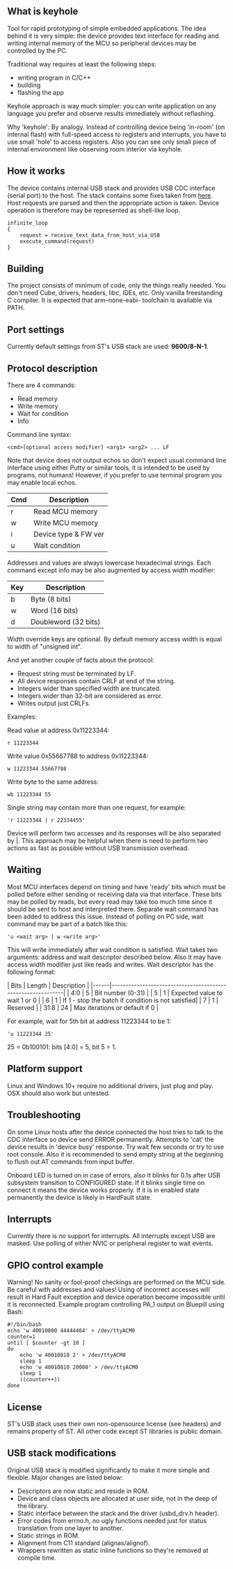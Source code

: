 What is keyhole
---------------

Tool for rapid prototyping of simple embedded applications. The idea behind it 
is very simple: the device provides text interface for reading and writing 
internal memory of the MCU so peripheral devices may be controlled by the PC.

Traditional way requires at least the following steps:
- writing program in C/C++
- building
- flashing the app

Keyhole approach is way much simpler: you can write application on any language
you prefer and observe results immediately without reflashing. 

Why 'keyhole': By analogy. Instead of controlling device being 'in-room' (on 
internal flash) with full-speed access to registers and interrupts, you have 
to use small 'hole' to access registers. Also you can see only small piece of 
internal environment like observing room interior via keyhole.


How it works
------------

The device contains internal USB stack and provides USB CDC interface (serial 
port) to the host. The stack contains some fixes taken from 
[here](https://github.com/philrawlings/bluepill-usb-cdc-test).
Host requests are parsed and then the appropriate action is taken. Device 
operation is therefore may be represented as shell-like loop.

    infinite_loop
    {
        request = receive_text_data_from_host_via_USB
        execute_command(request)
    }


Building
--------

The project consists of minimum of code, only the things really needed. 
You don't need Cube, drivers, headers, libc, IDEs, etc. Only vanilla freestanding C compiler.
It is expected that arm-none-eabi- toolchain is available via PATH.


Port settings
-------------

Currently default settings from ST's USB stack are used: __9600/8-N-1__.


Protocol description
--------------------

There are 4 commands:

- Read memory
- Write memory
- Wait for condition
- Info

Command line syntax:

    <cmd>[optional access modifier] <arg1> <arg2> ... LF

Note that device does not output echos so don't expect usual command line
interface using either Putty or similar tools, it is intended to be used by 
programs, not humans!
However, if you prefer to use terminal program you may enable local echos.

| Cmd | Description         |
|-----|---------------------|
| r   | Read MCU memory     |
| w   | Write MCU memory    |
| i   | Device type & FW ver|
| u   | Wait condition      |

Addresses and values are always lowercase hexadecimal strings.
Each command except info may be also augmented by access width modifier:

| Key | Description         |
|-----|---------------------|
| b   | Byte (8 bits)       |
| w   | Word (16 bits)      |
| d   | Doubleword (32 bits)|

Width override keys are optional. By default memory access width is equal to width of "unsigned int".

And yet another couple of facts about the protocol:

- Request string must be terminated by LF.
- All device responses contain CRLF at end of the string.
- Integers wider than specified width are truncated.
- Integers wider than 32-bit are considered as error.
- Writes output just CRLFs.

Examples:

Read value at address 0x11223344:

    r 11223344

Write value 0x55667788 to address 0x11223344:

    w 11223344 55667788

Write byte to the same address:

    wb 11223344 55

Single string may contain more than one request, for example:

    'r 11223344 | r 22334455'

Device will perform two accesses and its responses will be also separated by |.
This approach may be helpful when there is need to perform two actions as fast as possible without 
USB transmission overhead.


Waiting
-------

Most MCU interfaces depend on timing and have 'ready' bits which must be polled 
before either sending or receiving data via that interface.
These bits may be polled by reads, but every read may take too much time since 
it should be sent to host and interpreted there. Separate wait command has been 
added to address this issue.
Instead of polling on PC side, wait command may be part of a batch like this:

    'u <wait arg> | w <write arg>'

This will write immediately after wait condition is satisfied.
Wait takes two arguments: address and wait descriptor described below. 
Also it may have access width modifier just like reads and writes.
Wait descriptor has the following format:

| Bits | Length | Description                                        |
|------|-------------------------------------------------------------|
| 4:0  | 5      | Bit number (0-31)                                  |
| 5    | 1      | Expected value to wait 1 or 0                      |
| 6    | 1      | If 1 - stop the batch if condition is not satisfied|
| 7    | 1      | Reserved                                           |
| 31:8 | 24     | Max iterations or default if 0                     |

For example, wait for 5th bit at address 11223344 to be 1:

    'u 11223344 25'

25 = 0b100101: bits [4:0] = 5, bit 5 = 1.


Platform support
----------------

Linux and Windows 10+ require no additional drivers, just plug and play. OSX should also work but untested.


Troubleshooting
---------------

On some Linux hosts after the device connected the host tries to talk to the 
CDC interface so device send ERROR permanently. Attempts to 'cat' the device
results in 'device busy' response.
Try wait few seconds or try to use root console.
Also it is recommended to send empty string at the beginning to flush out AT commands from input buffer.

Onboard LED is turned on in case of errors, also it blinks for 0.1s after
USB subsystem transition to CONFIGURED state. If it blinks single time on connect
it means the device works properly. If it is in enabled state permanently
the device is likely in HardFault state.


Interrupts
----------

Currently there is no support for interrupts. All interrupts except USB are
masked. Use polling of either NVIC or peripheral register to wait events.


GPIO control example
--------------------

Warning! No sanity or fool-proof checkings are performed on the MCU side. Be 
careful with addresses and values! Using of incorrect accesses will result in 
Hard Fault exception and device operation become impossible until it is 
reconnected. 
Example program controlling PA_1 output on Bluepill using Bash:

    #!/bin/bash
    echo 'w 40010800 44444464' > /dev/ttyACM0
    counter=1
    until [ $counter -gt 10 ]
    do
        echo 'w 40010810 2' > /dev/ttyACM0
        sleep 1
        echo 'w 40010810 20000' > /dev/ttyACM0
        sleep 1
        ((counter++))
    done


License
-------

ST's USB stack uses their own non-opensource license (see headers) and remains property 
of ST. All other code except ST libraries is public domain.


USB stack modifications
-----------------------

Original USB stack is modified significantly to make it more simple and flexible.
Major changes are listed below:

- Descriptors are now static and reside in ROM.
- Device and class objects are allocated at user side, not in the deep of the library.
- Static interface between the stack and the driver (usbd_drv.h header).
- Error codes from errno.h, no ugly functions needed just for status translation from one layer to another.
- Static strings in ROM.
- Alignment from C11 standard (alignas/alignof).
- Wrappers rewritten as static inline functions so they're removed at compile time.
